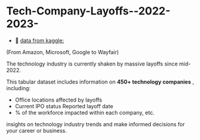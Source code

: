 # Tech-Company-Layoffs--2022-2023-
- 🔗 [data from kaggle:](https://www.kaggle.com/datasets/salimwid/technology-company-layoffs-20222023-data)

(From Amazon, Microsoft, Google to Wayfair)

The technology industry is currently shaken by massive layoffs since mid-2022.  

This tabular dataset includes information on **450+ technology companies** , including: 
  - Office locations affected by layoffs 
  - Current IPO status Reported layoff date 
  - % of the workforce impacted within each company, etc.
  
insights on technology industry trends and make informed decisions for your career or business.
